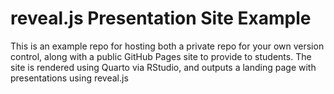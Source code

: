 # reveal.js Presentation Site Example

This is an example repo for hosting both a private repo for your own version
control, along with a public GitHub Pages site to provide to students. The
site is rendered using Quarto via RStudio, and outputs a landing page with
presentations using reveal.js
